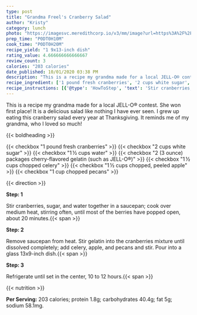 ```yaml
---
type: post
title: "Grandma Freel's Cranberry Salad"
author: "Kristy"
category: lunch
photo: "https://imagesvc.meredithcorp.io/v3/mm/image?url=https%3A%2F%2Fimages.media-allrecipes.com%2Fuserphotos%2F7326511.jpg"
prep_time: "P0DT0H10M"
cook_time: "P0DT0H20M"
recipe_yield: "1 9x13-inch dish"
rating_value: 4.666666666666667
review_count: 3
calories: "203 calories"
date_published: 10/01/2020 03:38 PM
description: "This is a recipe my grandma made for a local JELL-O® contest. She won first place! It is a delicious salad like nothing I have ever seen. I grew up eating this cranberry salad every year at Thanksgiving. It reminds me of my grandma, who I loved so much!"
recipe_ingredient: ['1 pound fresh cranberries', '2 cups white sugar', '1\u2009½ cups water', '2 (3 ounce) packages cherry-flavored gelatin (such as JELL-O®)', '1\u2009½ cups chopped celery', '1\u2009½ cups chopped, peeled apple', '1 cup chopped pecans']
recipe_instructions: [{'@type': 'HowToStep', 'text': 'Stir cranberries, sugar, and water together in a saucepan; cook over medium heat, stirring often, until most of the berries have popped open, about 20 minutes.\n'}, {'@type': 'HowToStep', 'text': 'Remove saucepan from heat. Stir gelatin into the cranberries mixture until dissolved completely; add celery, apple, and pecans and stir. Pour into a glass 13x9-inch dish.\n'}, {'@type': 'HowToStep', 'text': 'Refrigerate until set in the center, 10 to 12 hours.\n'}]
---
```


This is a recipe my grandma made for a local JELL-O® contest. She won first place! It is a delicious salad like nothing I have ever seen. I grew up eating this cranberry salad every year at Thanksgiving. It reminds me of my grandma, who I loved so much! 

{{< boldheading >}}

{{< checkbox "1 pound fresh cranberries" >}}
{{< checkbox "2 cups white sugar" >}}
{{< checkbox "1 ½ cups water" >}}
{{< checkbox "2 (3 ounce) packages cherry-flavored gelatin (such as JELL-O®)" >}}
{{< checkbox "1 ½ cups chopped celery" >}}
{{< checkbox "1 ½ cups chopped, peeled apple" >}}
{{< checkbox "1 cup chopped pecans" >}}


{{< direction >}}

**Step: 1**

Stir cranberries, sugar, and water together in a saucepan; cook over medium heat, stirring often, until most of the berries have popped open, about 20 minutes.{{< span >}}

**Step: 2**

Remove saucepan from heat. Stir gelatin into the cranberries mixture until dissolved completely; add celery, apple, and pecans and stir. Pour into a glass 13x9-inch dish.{{< span >}}

**Step: 3**

Refrigerate until set in the center, 10 to 12 hours.{{< span >}}

{{< nutrition >}}

**Per Serving:** 203 calories; protein 1.8g; carbohydrates 40.4g; fat 5g; sodium 58.1mg.